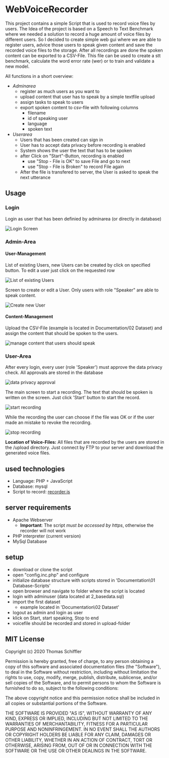 # WebVoiceRecorder
This project contains a simple Script that is used to record voice files by users. The Idea of the project is based on a Speech to Text Benchmark where we needed a solution to record a huge amount of voice files by different users. So I decided to create simple web gui where we are able to register users, advice those users to speak given content and save the recorded voice files to the storage. After all recordings are done the spoken content can be exported to a CSV-File. This file can be used to create a stt benchmark, calculate the word error rate (wer) or to train and validate a new model.

All functions in a short overview:

- *Adminarea*
    - register as much users as you want to
    - upload content that user has to speak by a simple textfile upload
    - assign tasks to speak to users
    - export spoken content to csv-file with following columns
        - filename
        - id of speaking user
        - language
        - spoken text
- *Userarea*    
    - Users that has been created can sign in
    - User has to accept data privacy before recording is enabled
    - System shows the user the text that has to be spoken
    - after Click on "Start"-Button, recording is enabled
        - use "Stop - File is OK" to save File and go to next
        - use "Stop - File is Broken" to record File again
    - After the file is transfered to server, the User is asked to speak the next utterance  

## Usage

### Login
Login as user that has been definied by adminarea (or directly in database)

![Login Screen](https://raw.githubusercontent.com/tschiffler/WebVoiceRecorder/main/Documentation/00%20image/screen_login.png?raw=true "Login Screen")

### Admin-Area

#### User-Management
List of existing Users, new Users can be created by click on specified button. To edit a user just click on the requested row

![List of existing Users](https://raw.githubusercontent.com/tschiffler/WebVoiceRecorder/main/Documentation/00%20image/usermanagement_list.png?raw=true "List of existing Users")

Screen to create or edit a User. Only users with role "Speaker" are able to speak content.

![Create new User](https://raw.githubusercontent.com/tschiffler/WebVoiceRecorder/main/Documentation/00%20image/usermanagement_create.png?raw=true "Create new User")

#### Content-Management
Upload the CSV-File (example is located in Documentation/02 Dataset) and assign the content that should be spoken to the users.

![manage content that users should speak](https://raw.githubusercontent.com/tschiffler/WebVoiceRecorder/main/Documentation/00%20image/contentmanagement.png?raw=true "manage content that users should speak")

### User-Area
After every login, every user (role 'Speaker') must approve the data privacy check. All approvals are stored in the database

![data privacy approval](https://raw.githubusercontent.com/tschiffler/WebVoiceRecorder/main/Documentation/00%20image/user_dataprivacy.png?raw=true "data privacy approval")

The main screen to start a recording. The text that should be spoken is written on the screen. Just click 'Start' button to start the record.

![start recording](https://raw.githubusercontent.com/tschiffler/WebVoiceRecorder/main/Documentation/00%20image/user_speak_start.png?raw=true "start recording")

While the recording the user can choose if the file was OK or if the user made an mistake to revoke the recording.
 
![stop recording](https://raw.githubusercontent.com/tschiffler/WebVoiceRecorder/main/Documentation/00%20image/user_speak_stop.png?raw=true "stop recording")

**Location of Voice-Files:** All files that are recorded by the users are stored in the /upload directory. Just connect by FTP to your server and download the generated voice files.

## used technologies
- Language: PHP + JavaScript
- Database: mysql
- Script to record: [recorder.js](https://github.com/mattdiamond/Recorderjs)

## server requirements
- Apache Webserver
    - **Important**: The script _must be accessed by https_, otherwise the recorder will not work
- PHP interpreter (current version)
- MySql Database 

## setup
- download or clone the script
- open "config.inc.php" and configure
- initialize database structure with scripts stored in 'Documentation\01 Database-Scripts'
- open browser and navigate to folder where the script is located
- login with adminuser (data located at 2_basedata.sql)
- import the first dataset
  - example located in 'Documentation\02 Dataset' 
- logout as admin and login as user
- klick on Start, start speaking, Stop to end
- voicefile should be recorded and stored in upload-folder

## MIT License

Copyright (c) 2020 Thomas Schiffler

Permission is hereby granted, free of charge, to any person obtaining a copy of this software and associated documentation files (the "Software"), to deal in the Software without restriction, including without limitation the rights to use, copy, modify, merge, publish, distribute, sublicense, and/or sell copies of the Software, and to permit persons to whom the Software is furnished to do so, subject to the following conditions:

The above copyright notice and this permission notice shall be included in all copies or substantial portions of the Software.

THE SOFTWARE IS PROVIDED "AS IS", WITHOUT WARRANTY OF ANY KIND, EXPRESS OR IMPLIED, INCLUDING BUT NOT LIMITED TO THE WARRANTIES OF MERCHANTABILITY, FITNESS FOR A PARTICULAR PURPOSE AND NONINFRINGEMENT. IN NO EVENT SHALL THE AUTHORS OR COPYRIGHT HOLDERS BE LIABLE FOR ANY CLAIM, DAMAGES OR OTHER LIABILITY, WHETHER IN AN ACTION OF CONTRACT, TORT OR OTHERWISE, ARISING FROM, OUT OF OR IN CONNECTION WITH THE SOFTWARE OR THE USE OR OTHER DEALINGS IN THE SOFTWARE.
